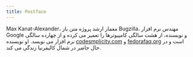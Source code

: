 ```yaml
---
title: Postface
---
```

Max Kanat-Alexander، معمار ارشد پروژه متن باز Bugzilla، مهندس نرم افزار Google و نویسنده، از هشت سالگی کامپیوترها را تعمیر می کرده و از چهارده سالگی نرم افزار می نویسد.
 او نویسنده [codesmplicity.com](http://www.codesmplicity.com) و [fedorafaq.org](http://www.fedorafaq.org) است و در حال حاضر در شمال کالیفرنیا زندگی می کند.
